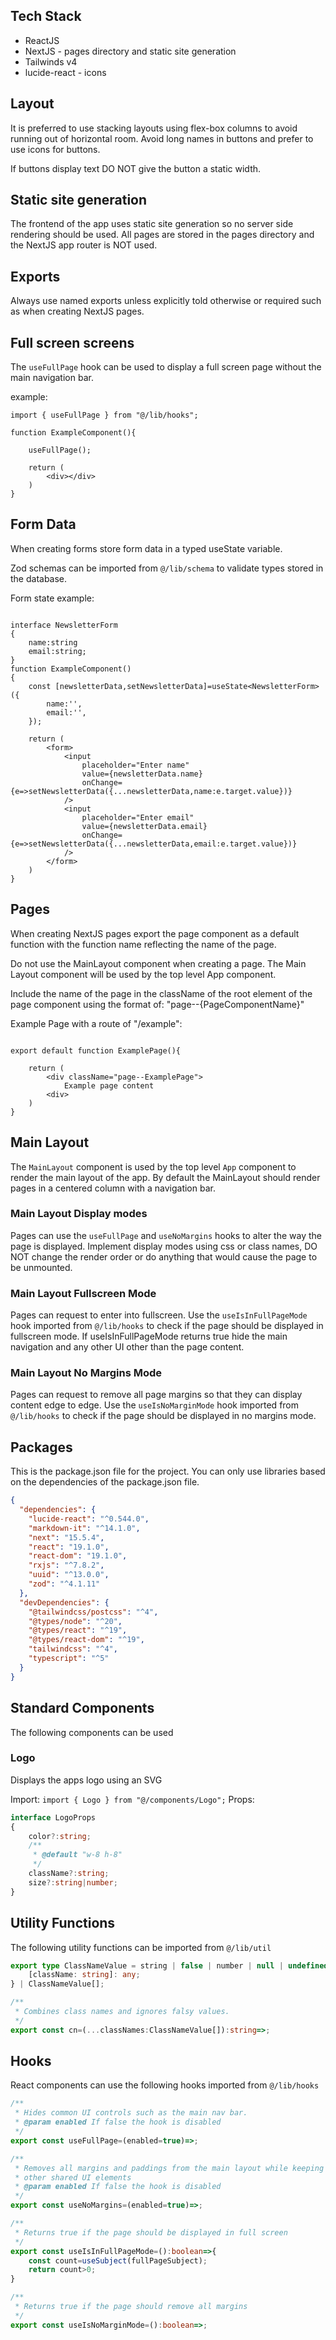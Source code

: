 ## Tech Stack
- ReactJS
- NextJS - pages directory and static site generation
- Tailwinds v4
- lucide-react - icons

## Layout
It is preferred to use stacking layouts using flex-box columns to avoid running out of horizontal
room. Avoid long names in buttons and prefer to use icons for buttons.

If buttons display text DO NOT give the button a static width.

## Static site generation
The frontend of the app uses static site generation so no server side rendering should be used. All
pages are stored in the pages directory and the NextJS app router is NOT used.

## Exports
Always use named exports unless explicitly told otherwise or required such as when creating NextJS
pages.


## Full screen screens
The `useFullPage` hook can be used to display a full screen page without the main navigation bar.

example:
``` tsx
import { useFullPage } from "@/lib/hooks";

function ExampleComponent(){

    useFullPage();

    return (
        <div></div>
    )
}
```

## Form Data
When creating forms store form data in a typed useState variable.

Zod schemas can be imported from `@/lib/schema` to validate types stored in the database.

Form state example:
``` tsx

interface NewsletterForm
{
    name:string
    email:string;
}
function ExampleComponent()
{
    const [newsletterData,setNewsletterData]=useState<NewsletterForm>({
        name:'',
        email:'',
    });

    return (
        <form>
            <input
                placeholder="Enter name"
                value={newsletterData.name}
                onChange={e=>setNewsletterData({...newsletterData,name:e.target.value})}
            />
            <input
                placeholder="Enter email"
                value={newsletterData.email}
                onChange={e=>setNewsletterData({...newsletterData,email:e.target.value})}
            />
        </form>
    )
}
```

## Pages
When creating NextJS pages export the page component as a default function with the function
name reflecting the name of the page.

Do not use the MainLayout component when creating a page. The Main Layout component will be
used by the top level App component.

Include the name of the page in the className of the root element of the page component using the
format of: "page--{PageComponentName}"

Example Page with a route of "/example":
``` tsx

export default function ExamplePage(){

    return (
        <div className="page--ExamplePage">
            Example page content
        <div>
    )
}
```

## Main Layout
The `MainLayout` component is used by the top level `App` component to render the main layout of the
app. By default the MainLayout should render pages in a centered column with a navigation bar.

### Main Layout Display modes
Pages can use the `useFullPage` and `useNoMargins` hooks to alter the way the page is displayed.
Implement display modes using css or class names, DO NOT change the render order or do anything
that would cause the page to be unmounted.

### Main Layout Fullscreen Mode
Pages can request to enter into fullscreen. Use the `useIsInFullPageMode` hook imported from 
`@/lib/hooks` to check if the page should be displayed in fullscreen mode. If useIsInFullPageMode
returns true hide the main navigation and any other UI other than the page content.

### Main Layout No Margins Mode
Pages can request to remove all page margins so that they can display content edge to edge. Use
the `useIsNoMarginMode` hook imported from `@/lib/hooks` to check if the page should be displayed
in no margins mode.


## Packages
This is the package.json file for the project. You can only use libraries based on the dependencies
of the package.json file.

``` json
{
  "dependencies": {
    "lucide-react": "^0.544.0",
    "markdown-it": "^14.1.0",
    "next": "15.5.4",
    "react": "19.1.0",
    "react-dom": "19.1.0",
    "rxjs": "^7.8.2",
    "uuid": "^13.0.0",
    "zod": "^4.1.11"
  },
  "devDependencies": {
    "@tailwindcss/postcss": "^4",
    "@types/node": "^20",
    "@types/react": "^19",
    "@types/react-dom": "^19",
    "tailwindcss": "^4",
    "typescript": "^5"
  }
}


```

## Standard Components
The following components can be used

### Logo
Displays the apps logo using an SVG

Import: `import { Logo } from "@/components/Logo";`
Props:
``` ts
interface LogoProps
{
    color?:string;
    /**
     * @default "w-8 h-8"
     */ 
    className?:string;
    size?:string|number;
}
```

## Utility Functions
The following utility functions can be imported from `@/lib/util`

``` ts
export type ClassNameValue = string | false | number | null | undefined | {
    [className: string]: any;
} | ClassNameValue[];

/**
 * Combines class names and ignores falsy values.
 */
export const cn=(...classNames:ClassNameValue[]):string=>;
```


## Hooks
React components can use the following hooks imported from `@/lib/hooks`

``` ts
/**
 * Hides common UI controls such as the main nav bar.
 * @param enabled If false the hook is disabled
 */
export const useFullPage=(enabled=true)=>;

/**
 * Removes all margins and paddings from the main layout while keeping the main navigation and
 * other shared UI elements
 * @param enabled If false the hook is disabled
 */
export const useNoMargins=(enabled=true)=>;

/**
 * Returns true if the page should be displayed in full screen
 */
export const useIsInFullPageMode=():boolean=>{
    const count=useSubject(fullPageSubject);
    return count>0;
}

/**
 * Returns true if the page should remove all margins
 */
export const useIsNoMarginMode=():boolean=>;
```